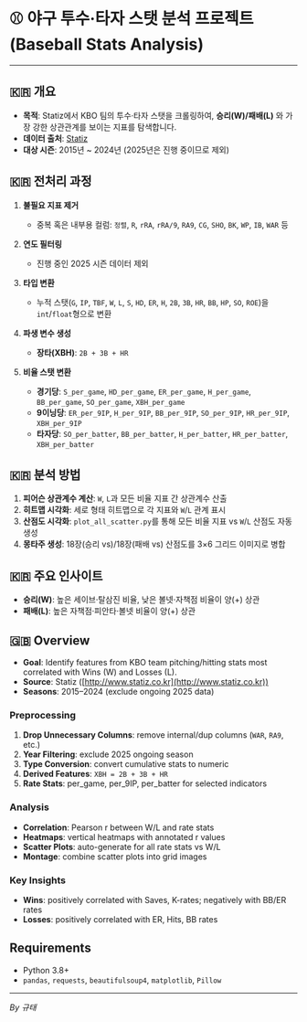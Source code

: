 # ⚾️ 야구 투수·타자 스탯 분석 프로젝트 (Baseball Stats Analysis)

---

## 🇰🇷 개요

* **목적**: Statiz에서 KBO 팀의 투수·타자 스탯을 크롤링하여, **승리(W)/패배(L)** 와 가장 강한 상관관계를 보이는 지표를 탐색합니다.
* **데이터 출처**: [Statiz](http://www.statiz.co.kr)
* **대상 시즌**: 2015년 \~ 2024년 (2025년은 진행 중이므로 제외)

## 🇰🇷 전처리 과정

1. **불필요 지표 제거**

   * 중복 혹은 내부용 컬럼: `정렬`, `R`, `rRA`, `rRA/9`, `RA9`, `CG`, `SHO`, `BK`, `WP`, `IB`, `WAR` 등
2. **연도 필터링**

   * 진행 중인 2025 시즌 데이터 제외
3. **타입 변환**

   * 누적 스탯(`G`, `IP`, `TBF`, `W`, `L`, `S`, `HD`, `ER`, `H`, `2B`, `3B`, `HR`, `BB`, `HP`, `SO`, `ROE`)을 `int`/`float`형으로 변환
4. **파생 변수 생성**

   * **장타(XBH)**: `2B + 3B + HR`
5. **비율 스탯 변환**

   * **경기당**: `S_per_game`, `HD_per_game`, `ER_per_game`, `H_per_game`, `BB_per_game`, `SO_per_game`, `XBH_per_game`
   * **9이닝당**: `ER_per_9IP`, `H_per_9IP`, `BB_per_9IP`, `SO_per_9IP`, `HR_per_9IP`, `XBH_per_9IP`
   * **타자당**: `SO_per_batter`, `BB_per_batter`, `H_per_batter`, `HR_per_batter`, `XBH_per_batter`

## 🇰🇷 분석 방법

1. **피어슨 상관계수 계산**: `W`, `L`과 모든 비율 지표 간 상관계수 산출
2. **히트맵 시각화**: 세로 형태 히트맵으로 각 지표와 `W`/`L` 관계 표시
3. **산점도 시각화**: `plot_all_scatter.py`를 통해 모든 비율 지표 vs `W`/`L` 산점도 자동 생성
4. **몽타주 생성**: 18장(승리 vs)/18장(패배 vs) 산점도를 3×6 그리드 이미지로 병합

## 🇰🇷 주요 인사이트

* **승리(W)**: 높은 세이브·탈삼진 비율, 낮은 볼넷·자책점 비율이 양(+) 상관
* **패배(L)**: 높은 자책점·피안타·볼넷 비율이 양(+) 상관

## 🇬🇧 Overview

* **Goal**: Identify features from KBO team pitching/hitting stats most correlated with Wins (W) and Losses (L).
* **Source**: Statiz ([http://www.statiz.co.kr](http://www.statiz.co.kr))
* **Seasons**: 2015–2024 (exclude ongoing 2025 data)

### Preprocessing

1. **Drop Unnecessary Columns**: remove internal/dup columns (`WAR`, `RA9`, etc.)
2. **Year Filtering**: exclude 2025 ongoing season
3. **Type Conversion**: convert cumulative stats to numeric
4. **Derived Features**: `XBH = 2B + 3B + HR`
5. **Rate Stats**: per\_game, per\_9IP, per\_batter for selected indicators

### Analysis

* **Correlation**: Pearson r between W/L and rate stats
* **Heatmaps**: vertical heatmaps with annotated r values
* **Scatter Plots**: auto-generate for all rate stats vs W/L
* **Montage**: combine scatter plots into grid images

### Key Insights

* **Wins**: positively correlated with Saves, K-rates; negatively with BB/ER rates
* **Losses**: positively correlated with ER, Hits, BB rates

## Requirements

* Python 3.8+
* `pandas`, `requests`, `beautifulsoup4`, `matplotlib`, `Pillow`

---

*By 규태*
